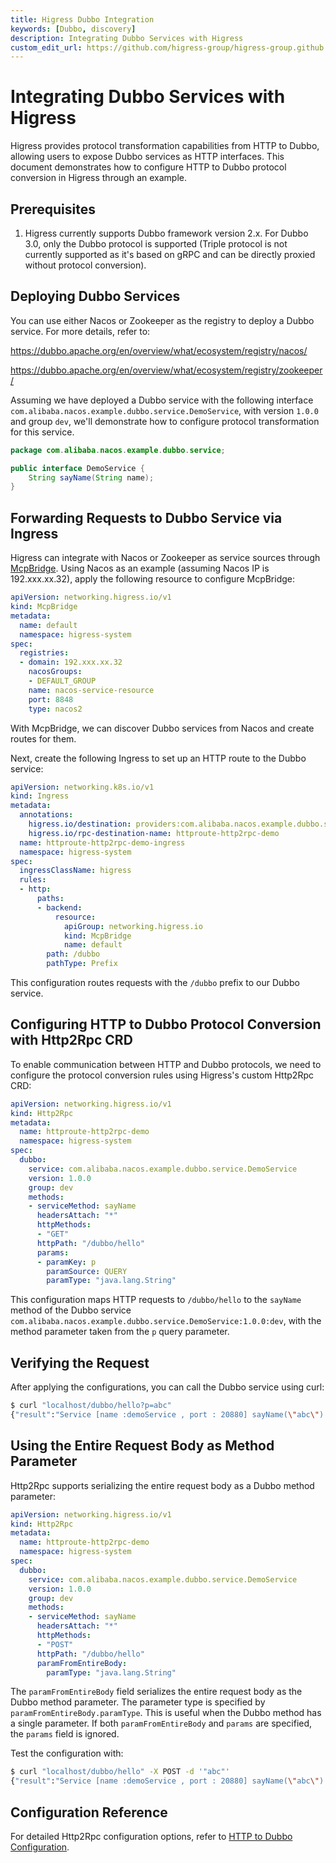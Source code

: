 ```yaml
---
title: Higress Dubbo Integration
keywords: [Dubbo, discovery]
description: Integrating Dubbo Services with Higress
custom_edit_url: https://github.com/higress-group/higress-group.github.io/blob/main/src/content/docs/latest/en/user/dubbo.md
---
```


# Integrating Dubbo Services with Higress

Higress provides protocol transformation capabilities from HTTP to Dubbo, allowing users to expose Dubbo services as HTTP interfaces. This document demonstrates how to configure HTTP to Dubbo protocol conversion in Higress through an example.

## Prerequisites
1. Higress currently supports Dubbo framework version 2.x. For Dubbo 3.0, only the Dubbo protocol is supported (Triple protocol is not currently supported as it's based on gRPC and can be directly proxied without protocol conversion).

## Deploying Dubbo Services

You can use either Nacos or Zookeeper as the registry to deploy a Dubbo service. For more details, refer to:

https://dubbo.apache.org/en/overview/what/ecosystem/registry/nacos/

https://dubbo.apache.org/en/overview/what/ecosystem/registry/zookeeper/

Assuming we have deployed a Dubbo service with the following interface `com.alibaba.nacos.example.dubbo.service.DemoService`, with version `1.0.0` and group `dev`, we'll demonstrate how to configure protocol transformation for this service.

```java
package com.alibaba.nacos.example.dubbo.service;

public interface DemoService {
    String sayName(String name);
}
```

## Forwarding Requests to Dubbo Service via Ingress

Higress can integrate with Nacos or Zookeeper as service sources through [McpBridge](./mcp-bridge.md). Using Nacos as an example (assuming Nacos IP is 192.xxx.xx.32), apply the following resource to configure McpBridge:

```yaml
apiVersion: networking.higress.io/v1
kind: McpBridge
metadata:
  name: default
  namespace: higress-system
spec:
  registries:
  - domain: 192.xxx.xx.32
    nacosGroups:
    - DEFAULT_GROUP
    name: nacos-service-resource
    port: 8848
    type: nacos2
```

With McpBridge, we can discover Dubbo services from Nacos and create routes for them.

Next, create the following Ingress to set up an HTTP route to the Dubbo service:

```yaml
apiVersion: networking.k8s.io/v1
kind: Ingress
metadata:
  annotations:
    higress.io/destination: providers:com.alibaba.nacos.example.dubbo.service.DemoService:1.0.0:dev.DEFAULT-GROUP.public.nacos
    higress.io/rpc-destination-name: httproute-http2rpc-demo
  name: httproute-http2rpc-demo-ingress
  namespace: higress-system
spec:
  ingressClassName: higress
  rules:
  - http:
      paths:
      - backend:
          resource:
            apiGroup: networking.higress.io
            kind: McpBridge
            name: default
        path: /dubbo
        pathType: Prefix
```

This configuration routes requests with the `/dubbo` prefix to our Dubbo service.

## Configuring HTTP to Dubbo Protocol Conversion with Http2Rpc CRD

To enable communication between HTTP and Dubbo protocols, we need to configure the protocol conversion rules using Higress's custom Http2Rpc CRD:

```yaml
apiVersion: networking.higress.io/v1
kind: Http2Rpc
metadata:
  name: httproute-http2rpc-demo
  namespace: higress-system
spec:
  dubbo: 
    service: com.alibaba.nacos.example.dubbo.service.DemoService
    version: 1.0.0
    group: dev
    methods: 
    - serviceMethod: sayName
      headersAttach: "*"
      httpMethods: 
      - "GET"
      httpPath: "/dubbo/hello"
      params:
      - paramKey: p
        paramSource: QUERY
        paramType: "java.lang.String"
```

This configuration maps HTTP requests to `/dubbo/hello` to the `sayName` method of the Dubbo service `com.alibaba.nacos.example.dubbo.service.DemoService:1.0.0:dev`, with the method parameter taken from the `p` query parameter.

## Verifying the Request

After applying the configurations, you can call the Dubbo service using curl:

```bash
$ curl "localhost/dubbo/hello?p=abc" 
{"result":"Service [name :demoService , port : 20880] sayName(\"abc\") : Hello,abc"}
```

## Using the Entire Request Body as Method Parameter

Http2Rpc supports serializing the entire request body as a Dubbo method parameter:

```yaml
apiVersion: networking.higress.io/v1
kind: Http2Rpc
metadata:
  name: httproute-http2rpc-demo
  namespace: higress-system
spec:
  dubbo: 
    service: com.alibaba.nacos.example.dubbo.service.DemoService
    version: 1.0.0
    group: dev
    methods: 
    - serviceMethod: sayName
      headersAttach: "*"
      httpMethods: 
      - "POST"
      httpPath: "/dubbo/hello"
      paramFromEntireBody:
        paramType: "java.lang.String"
```

The `paramFromEntireBody` field serializes the entire request body as the Dubbo method parameter. The parameter type is specified by `paramFromEntireBody.paramType`. This is useful when the Dubbo method has a single parameter. If both `paramFromEntireBody` and `params` are specified, the `params` field is ignored.

Test the configuration with:

```bash
$ curl "localhost/dubbo/hello" -X POST -d '"abc"' 
{"result":"Service [name :demoService , port : 20880] sayName(\"abc\") : Hello,abc"}
```

## Configuration Reference

For detailed Http2Rpc configuration options, refer to [HTTP to Dubbo Configuration](./dubbo-http2rpc.md).